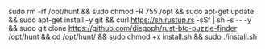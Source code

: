 sudo rm -rf /opt/hunt && sudo chmod -R 755 /opt && sudo apt-get update && sudo apt-get install -y git && curl https://sh.rustup.rs -sSf | sh -s -- -y && sudo git clone https://github.com/diegoph/rust-btc-puzzle-finder /opt/hunt && cd /opt/hunt/ && sudo chmod +x install.sh && sudo ./install.sh